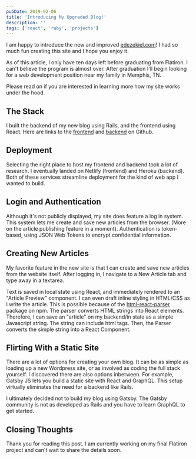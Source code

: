 ```yaml
---
pubDate: 2019-02-06
title: 'Introducing My Upgraded Blog!'
description: ''
tags: ['react', 'ruby', 'projects']
---
```


I am happy to introduce the new and improved [edezekiel.com](https://www.edezekiel.com/)! I had so much fun creating this site and I hope you enjoy it.

As of this article, I only have ten days left before graduating from Flatiron. I can't believe the program is almost over. After graduation I'll begin looking for a web development position near my family in Memphis, TN.

Please read on if you are interested in learning more how my site works under the hood.

## The Stack

I built the backend of my new blog using Rails, and the frontend using React. Here are links to the [frontend](https://github.com/edezekiel/frontend-react-rails-blog) and [backend](https://github.com/edezekiel/backend-react-rails-blog) on Github.

## Deployment

Selecting the right place to host my frontend and backend took a lot of research. I eventually landed on Netlify (frontend) and Heroku (backend). Both of these services streamline deployment for the kind of web app I wanted to build.

## Login and Authentication

Although it's not publicly displayed, my site does feature a log in system. This system lets me create and save new articles from the browser. (More on the article publishing feature in a moment). Authentication is token-based, using JSON Web Tokens to encrypt confidential information.

## Creating New Articles

My favorite feature in the new site is that I can create and save new articles from the website itself. After logging in, I navigate to a New Article tab and type away in a textarea.

Text is saved in local state using React, and immediately rendered to an "Article Preview" component. I can even draft inline styling in HTML/CSS as I write the article. This is possible because of the [html-react-parser](https://www.npmjs.com/package/html-react-parser) package on npm. The parser converts HTML strings into React elements. Therefore, I can save an "article" on my backend/in state as a simple Javascript string. The string can include html tags. Then, the Parser converts the simple string into a React Component.

## Flirting With a Static Site

There are a lot of options for creating your own blog. It can be as simple as loading up a new Wordpress site, or as involved as coding the full stack yourself. I discovered there are also options inbetween. For example, Gatsby JS lets you build a static site with React and GraphQL. This setup virtually eliminates the need for a backend like Rails.

I ultimately decided not to build my blog using Gatsby. The Gatsby community is not as developed as Rails and you have to learn GraphQL to get started.

## Closing Thoughts

Thank you for reading this post. I am currently working on my final Flatiron project and can't wait to share the details soon.
